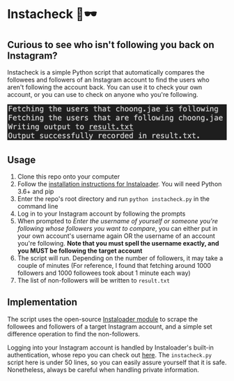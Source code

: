 # Instacheck 📸🕶

## Curious to see who isn't following you back on Instagram?

Instacheck is a simple Python script that automatically compares the followees and followers of an Instagram account to find the users who aren't following the account back. You can use it to check your own account, or you can use to check on anyone who you're following.

![Sample output of the script](sample.png)

## Usage

1. Clone this repo onto your computer
2. Follow the [installation instructions for Instaloader](https://instaloader.github.io/installation.html). You will need Python 3.6+ and pip
3. Enter the repo's root directory and run `python instacheck.py` in the command line
4. Log in to your Instagram account by following the prompts
5. When prompted to _Enter the username of yourself or someone you're following whose followers you want to compare_, you can either put in your own account's username again OR the username of an account you're following. **Note that you must spell the username exactly, and you MUST be following the target account**
6. The script will run. Depending on the number of followers, it may take a couple of minutes (For reference, I found that fetching around 1000 followers and 1000 followees took about 1 minute each way)
7. The list of non-followers will be written to `result.txt`

## Implementation

The script uses the open-source [Instaloader module](https://instaloader.github.io) to scrape the followees and followers of a target Instagram account, and a simple set difference operation to find the non-followers.

Logging into your Instagram account is handled by Instaloader's built-in authentication, whose repo you can check out [here](https://github.com/instaloader/instaloader). The `instacheck.py` script here is under 50 lines, so you can easily assure yourself that it is safe. Nonetheless, always be careful when handling private information.
